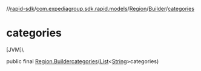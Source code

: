 //[rapid-sdk](../../../../index.md)/[com.expediagroup.sdk.rapid.models](../../index.md)/[Region](../index.md)/[Builder](index.md)/[categories](categories.md)

# categories

[JVM]\

public final [Region.Builder](index.md)[categories](categories.md)([List](https://docs.oracle.com/javase/8/docs/api/java/util/List.html)&lt;[String](https://docs.oracle.com/javase/8/docs/api/java/lang/String.html)&gt;categories)
